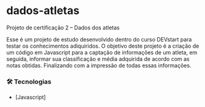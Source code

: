 # dados-atletas
 Projeto de certificação 2 – Dados dos atletas

 <p> Esse é um projeto de estudo desenvolvido dentro do curso DEVstart para testar os conhecimentos adiquiridos. O objetivo deste projeto é a criação de um código em Javascript para a captação de informações de um atleta, em seguida, informar sua classificação e média adquirida de acordo com as notas obtidas. Finalizando com a impressão de todas essas informações.</p>

 ### 🛠 Tecnologias

 - [Javascript]
